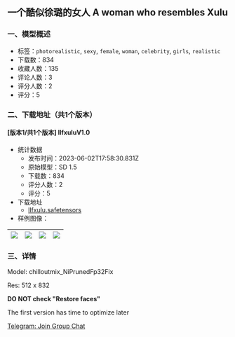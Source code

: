 ## 一个酷似徐璐的女人 A woman who resembles Xulu
### 一、模型概述

- 标签：`photorealistic`, `sexy`, `female`, `woman`, `celebrity`, `girls`, `realistic`
- 下载数：834
- 收藏人数：135
- 评论人数：3
- 评分人数：2
- 评分：5

### 二、下载地址（共1个版本）

#### [版本1/共1个版本] llfxuluV1.0

- 统计数据
  - 发布时间：2023-06-02T17:58:30.831Z
  - 原始模型：SD 1.5
  - 下载数：834
  - 评分人数：2
  - 评分：5
- 下载地址
  - [llfxulu.safetensors](https://civitai.com/api/download/models/87815)
- 样例图像：

| <img src="https://image.civitai.com/xG1nkqKTMzGDvpLrqFT7WA/8090676c-ba85-49ba-81df-79269306b8d1/width=450/1007698.jpeg" /> | <img src="https://image.civitai.com/xG1nkqKTMzGDvpLrqFT7WA/bbc9999f-de01-4ec7-bd9f-c184a7c56e19/width=450/1007699.jpeg" /> | <img src="https://image.civitai.com/xG1nkqKTMzGDvpLrqFT7WA/527f5abb-04cb-444a-848a-3d0ddb9af5d8/width=450/1007700.jpeg" /> | <img src="https://image.civitai.com/xG1nkqKTMzGDvpLrqFT7WA/4b59f127-0c91-4886-84ba-f70a5fc0b0f0/width=450/1007701.jpeg" /> |
| ---- | ---- | ---- | ---- |


### 三、详情
<p>Model: chilloutmix_NiPrunedFp32Fix</p><p>Res: 512 x 832</p><p><strong>DO NOT check "Restore faces"</strong></p><p>The first version has time to optimize later</p><p><a target="_blank" rel="ugc" href="https://t.me/+dVTbLKrZokMzNWVl">Telegram: Join Group Chat</a></p>